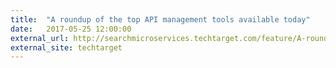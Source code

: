 ```yaml
---
title:  "A roundup of the top API management tools available today"
date:   2017-05-25 12:00:00
external_url: http://searchmicroservices.techtarget.com/feature/A-roundup-of-the-leading-API-management-tools-available-today
external_site: techtarget
---
```

